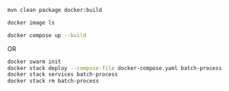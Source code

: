 

````bash
mvn clean package docker:build
````


````bash
docker image ls
````


````bash
docker compose up --build
````

OR

````bash
docker swarm init
docker stack deploy --compose-file docker-compose.yaml batch-process
docker stack services batch-process
docker stack rm batch-process
````
